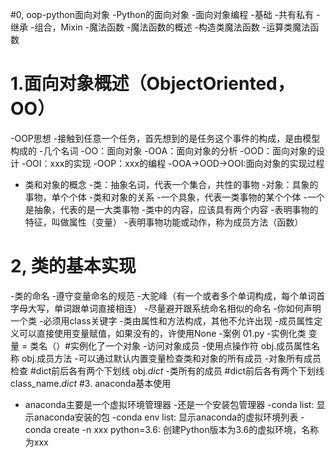 #0,   oop-python面向对象
-Python的面向对象
-面向对象编程
    -基础
    -共有私有
    -继承
    -组合，Mixin
-魔法函数
    -魔法函数的概述
    -构造类魔法函数
    -运算类魔法函数
# 1.面向对象概述（ObjectOriented，OO）
-OOP思想
    -接触到任意一个任务，首先想到的是任务这个事件的构成，是由模型构成的
-几个名词
    -OO：面向对象
    -OOA：面向对象的分析
    -OOD：面向对象的设计
    -OOI：xxx的实现
    -OOP：xxx的编程
    -OOA->OOD->OOI:面向对象的实现过程
- 类和对象的概念
    -类：抽象名词，代表一个集合，共性的事物
    -对象：具象的事物，单个个体
    -类和对象的关系
        -一个具象，代表一类事物的某个个体
        -一个是抽象，代表的是一大类事物
-类中的内容，应该具有两个内容
    -表明事物的特征，叫做属性（变量）
    -表明事物功能或动作，称为成员方法（函数）
# 2, 类的基本实现
-类的命名
   -遵守变量命名的规范
   -大驼峰（有一个或者多个单词构成，每个单词首字母大写，单词跟单词直接相连）
   -尽量避开跟系统命名相似的命名
-你如何声明一个类
    -必须用class关键字
    -类由属性和方法构成，其他不允许出现
    -成员属性定义可以直接使用变量赋值，如果没有的，许使用None
    -案例 01.py
-实例化类
      变量 = 类名（）#实例化了一个对象
-访问对象成员
    -使用点操作符
         obj.成员属性名称
         obj.成员方法
-可以通过默认内置变量检查类和对象的所有成员
    -对象所有成员检查
        #dict前后各有两个下划线
        obj._dict_
    -类所有的成员
        #dict前后各有两个下划线
        class_name._dict_
#3. anaconda基本使用
- anaconda主要是一个虚拟环境管理器
-还是一个安装包管理器
-conda list:   显示anaconda安装的包
-conda env list:  显示anaconda的虚拟环境列表
-conda create -n xxx python=3.6: 创建Python版本为3.6的虚拟环境，名称为xxx